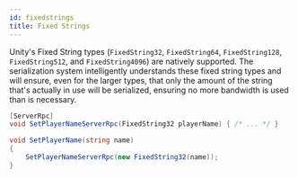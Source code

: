 ```yaml
---
id: fixedstrings
title: Fixed Strings
---
```


Unity's Fixed String types (`FixedString32`, `FixedString64`, `FixedString128`, `FixedString512`, and `FixedString4096`) are natively supported. The serialization system intelligently understands these fixed string types and will ensure, even for the larger types, that only the amount of the string that's actually in use will be serialized, ensuring no more bandwidth is used than is necessary.

```csharp
[ServerRpc]
void SetPlayerNameServerRpc(FixedString32 playerName) { /* ... */ }

void SetPlayerName(string name)
{
    SetPlayerNameServerRpc(new FixedString32(name));
}
```
